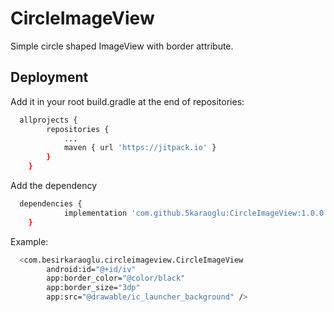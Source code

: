 
# CircleImageView

Simple circle shaped ImageView with border attribute.


## Deployment

Add it in your root build.gradle at the end of repositories:

```bash
  allprojects {
		repositories {
			...
			maven { url 'https://jitpack.io' }
		}
	}
```

Add the dependency

```bash
  dependencies {
	        implementation 'com.github.5karaoglu:CircleImageView:1.0.0'
	}
```

Example:

```bash
  <com.besirkaraoglu.circleimageview.CircleImageView
        android:id="@+id/iv"
        app:border_color="@color/black"
        app:border_size="3dp"
        app:src="@drawable/ic_launcher_background" />
```

